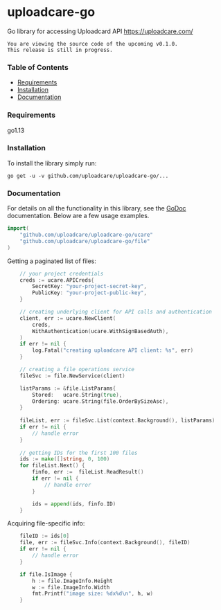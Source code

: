 # uploadcare-go

Go library for accessing Uploadcard API https://uploadcare.com/

```
You are viewing the source code of the upcoming v0.1.0.
This release is still in progress.
```

### Table of Contents

- [Requirements](#requirements)
- [Installation](#installation)
- [Documentation](#documentation)

### Requirements

go1.13

### Installation

To install the library simply run:

```
go get -u -v github.com/uploadcare/uploadcare-go/...
```

### Documentation

For details on all the functionality in this library, see the
[GoDoc](https://godoc.org/github.com/uploadcare/uploadcare-go/ucare)
documentation. Below are a few usage examples.

```go
import(
	"github.com/uploadcare/uploadcare-go/ucare"
	"github.com/uploadcare/uploadcare-go/file"
)
```

Getting a paginated list of files:

```go
	// your project credentials
	creds := ucare.APICreds{
		SecretKey: "your-project-secret-key",
		PublicKey: "your-project-public-key",
	}

	// creating underlying client for API calls and authentication
	client, err := ucare.NewClient(
		creds,
		WithAuthentication(ucare.WithSignBasedAuth),
	)
	if err != nil {
		log.Fatal("creating uploadcare API client: %s", err)
	}

	// creating a file operations service
	fileSvc := file.NewService(client) 

	listParams := &file.ListParams{
		Stored:   ucare.String(true),
		Ordering: ucare.String(file.OrderBySizeAsc),
	}
	
	fileList, err := fileSvc.List(context.Background(), listParams)
	if err != nil {
		// handle error
	}
			
	// getting IDs for the first 100 files
	ids := make([]string, 0, 100)
	for fileList.Next() {
		finfo, err :=  fileList.ReadResult()
		if err != nil {
			// handle error
		}

		ids = append(ids, finfo.ID)
	}
```

Acquiring file-specific info:

```go
	fileID := ids[0]
	file, err := fileSvc.Info(context.Background(), fileID)
	if err != nil {
		// handle error
	}

	if file.IsImage {
		h := file.ImageInfo.Height
		w := file.ImageInfo.Width
		fmt.Printf("image size: %dx%d\n", h, w)
	}
```
